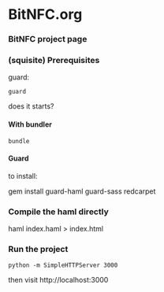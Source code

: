 # BitNFC.org
### BitNFC project page


### (squisite) Prerequisites

guard:

    guard


does it starts?


#### With bundler

    bundle

#### Guard

to install:

   gem install guard-haml guard-sass redcarpet


### Compile the haml directly


   haml index.haml > index.html


### Run the project


    python -m SimpleHTTPServer 3000


then visit http://localhost:3000
